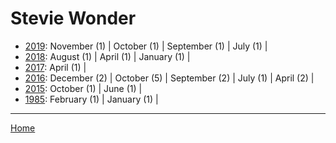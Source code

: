 # Stevie Wonder

  * [2019](./stevie-wonder-2019.md): 
      November (1) | 
      October (1) | 
      September (1) | 
      July (1) | 
  * [2018](./stevie-wonder-2018.md): 
      August (1) | 
      April (1) | 
      January (1) | 
  * [2017](./stevie-wonder-2017.md): 
      April (1) | 
  * [2016](./stevie-wonder-2016.md): 
      December (2) | 
      October (5) | 
      September (2) | 
      July (1) | 
      April (2) | 
  * [2015](./stevie-wonder-2015.md): 
      October (1) | 
      June (1) | 
  * [1985](./stevie-wonder-1985.md): 
      February (1) | 
      January (1) | 

----

[Home](../)
